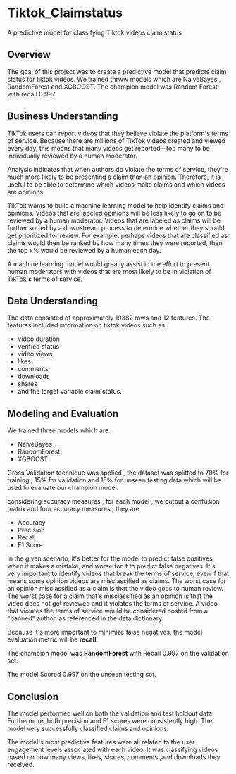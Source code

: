 # Tiktok_Claimstatus
A predictive model for classifying Tiktok videos claim status


## Overview 

The goal of this project was to create a predictive model that predicts claim status for tiktok videos.
We trained thrww models which are  NaiveBayes , RandomForest and XGBOOST.
The champion model was Random Forest with recall 0.997.

## Business Understanding 

TikTok users can report videos that they believe violate the platform's terms of service. Because there are millions of TikTok videos created and viewed every day, this means that many videos get reported—too many to be individually reviewed by a human moderator.

Analysis indicates that when authors do violate the terms of service, they're much more likely to be presenting a claim than an opinion. Therefore, it is useful to be able to determine which videos make claims and which videos are opinions.

TikTok wants to build a machine learning model to help identify claims and opinions. Videos that are labeled opinions will be less likely to go on to be reviewed by a human moderator. Videos that are labeled as claims will be further sorted by a downstream process to determine whether they should get prioritized for review. For example, perhaps videos that are classified as claims would then be ranked by how many times they were reported, then the top x% would be reviewed by a human each day.

A machine learning model would greatly assist in the effort to present human moderators with videos that are most likely to be in violation of TikTok's terms of service.

## Data Understanding

The data consisted of approximately 19382 rows and 12 features. The features included information on tiktok videos such as: 
 - video duration
 - verified status
 - video views
 - likes
 - comments
 - downloads
 - shares
 - and the target variable claim status.

## Modeling and Evaluation 

We trained three models which are:
 - NaiveBayes
 - RandomForest
 - XGBOOST

Cross Validation technique was applied , the dataset was splitted to 70% for training , 15% for validation and 15% for unseen testing data which will be used to evaluate our champion model.
   
considering accuracy measures , for each model , we output a confusion matrix and four accuracy measures , they are
 - Accuracy
 - Precision
 - Recall
 - F1 Score
   
In the given scenario, it's better for the model to predict false positives when it makes a mistake, and worse for it to predict false negatives. It's very important to identify videos that break the terms of service, even if that means some opinion videos are misclassified as claims. The worst case for an opinion misclassified as a claim is that the video goes to human review. The worst case for a claim that's misclassified as an opinion is that the video does not get reviewed and it violates the terms of service. A video that violates the terms of service would be considered posted from a "banned" author, as referenced in the data dictionary.

Because it's more important to minimize false negatives, the model evaluation metric will be **recall**.

The champion model was **RandomForest** with Recall 0.997 on the validation set.

The model Scored 0.997 on the unseen testing set.

## Conclusion

The model performed well on both the validation and test holdout data. Furthermore, both precision and F1 scores were consistently high. The model very successfully classified claims and opinions.

The model's most predictive features were all related to the user engagement levels associated with each video. It was classifying videos based on how many views, likes, shares, comments ,and downloads they received.
